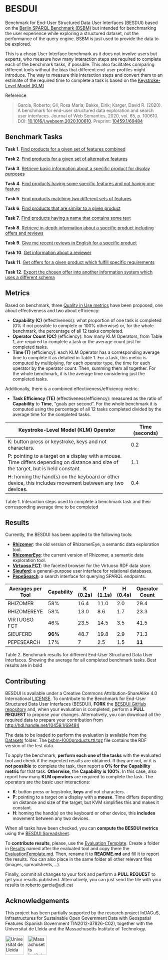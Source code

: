 # BESDUI

Benchmark for End-User Structured Data User Interfaces (BESDUI) based on the [Berlin SPARQL Benchmark (BSBM)](http://wifo5-03.informatik.uni-mannheim.de/bizer/berlinsparqlbenchmark/) but intended for benchmarking the user experience while exploring a structured dataset, not the performance of the query engine. BSBM is just used to provide the data to be explored.

This is a cheap User Interface benchmark as it does not involve users but experts, who measure how many interaction steps are required to complete each of the benchmark tasks, if possible. This also facilitates comparing different tools without the bias that different end-user profiles might introduce. The way to measure this interaction steps and convert them to an estimate of the required time to complete a task is based on the [Keystroke-Level Model (KLM)](https://en.wikipedia.org/wiki/Keystroke-level_model)

Reference

> García, Roberto; Gil, Rosa María; Bakke, Eirik; Karger, David R. (2020). A benchmark for end-user structured data exploration and search user interfaces. Journal of Web Semantics, 2020, vol. 65, p. 100610. DOI: [10.1016/j.websem.2020.100610](https://doi.org/10.1016/j.websem.2020.100610). Preprint: [10459.1/69484](http://hdl.handle.net/10459.1/69484)

## Benchmark Tasks

**Task 1**. [Find products for a given set of features combined](Benchmark/1.md)

**Task 2**. [Find products for a given set of alternative features](Benchmark/2.md)

**Task 3**. [Retrieve basic information about a specific product for display purposes](Benchmark/3.md)

**Task 4**. [Find products having some specific features and not having one feature](Benchmark/4.md)

**Task 5**. [Find products matching two different sets of features](Benchmark/5.md)

**Task 6**. [Find products that are similar to a given product](Benchmark/6.md)

**Task 7**. [Find products having a name that contains some text](Benchmark/7.md)

**Task 8**. [Retrieve in-depth information about a specific product including offers and reviews](Benchmark/8.md)

**Task 9**. [Give me recent reviews in English for a specific product](Benchmark/9.md)

**Task 10**. [Get information about a reviewer](Benchmark/10.md)

**Task 11**. [Get offers for a given product which fulfill specific requirements](Benchmark/11.md)

**Task 12**. [Export the chosen offer into another information system which uses a different schema](Benchmark/12.md)

## Metrics

Based on benchmark, three [Quality in Use metrics](http://www.jucs.org/jucs_19_8/using_SWET_QUM_to) have been proposed, one about effectiveness and two about efficiency:

* **Capability (C)** (effectiveness): what proportion of one task is completed (0% if not possible to complete or 100% otherwise) or, for the whole benchmark, the percentage of all 12 tasks completed.
* **Operator Count (OC)** (efficiency): how many KLM Operators, from Table 1, are required to complete a task or the average count just for completed tasks.
* **Time (T)** (efficiency): each KLM Operator has a corresponding average time to complete it as detailed in Table 1. For a task, this metric is computed by multiplying, for each operator type, the time for each operator by the operator count. Then, summing them all together. For the whole benchmark, it is the average time considering just the completed tasks.

Additionally, there is a combined effectiveness/efficiency metric:

* **Task Efficiency (TE)** (effectiveness/efficiency): measured as the ratio of **Capability** to **Time**, "goals per second". For the whole benchmark it is computed using the percentage of all 12 tasks completed divided by the average time for the completed tasks.

| Keystroke-Level Model (KLM) Operator                                                                                                | Time (seconds) |
|-------------------------------------------------------------------------------------------------------------------------------------|----------------|
| K: button press or keystroke, keys and not characters.                                                                              | 0.2            |
| P: pointing to a target on a display with a mouse. Time differs depending on distance and size of the target, but is held constant. | 1.1            |
| H: homing the hand(s) on the keyboard or other device, this includes movement between any two devices.                              | 0.4            |

Table 1. Interaction steps used to complete a benchmark task and their corresponding average time to be completed

## Results

Currently, the BESDUI has been applied to the following tools:

* **[Rhizomer](/Results/Rhizomer)**: the old version of RhizomerEye, a semantic data exploration tool.
* **[RhizomerEye](/Results/RhizomerEye)**: the current version of Rhizomer, a semantic data exploration tool.
* **[Virtuoso FCT](/Results/Virtuoso)**: the faceted browser for the Virtuoso RDF data store.
* **[Sieuferd](/Results/Sieuferd)**: a general-purpose user interface for relational databases.
* **[PepeSearch](/Results/PepeSearch)**: a search interface for querying SPARQL endpoints.

| Averages per Tool | Capability | K (0.2s) | P (1.1s) | H (0.4s) | Operator Count | Time    | Task Efficiency |
|-------------------|------------|----------|----------|----------|----------------|---------|-----------------|
| RHIZOMER          | 58%        | 16.4     | 11.0     | 2.0      | 29.4           | 16.2    | 2.2             |
| RHIZOMEREYE       | 58%        | 13.0     | 8.6      | 1.7      | 23.3           | 12.7    | **2.8**         |
| VIRTUOSO FCT      | 46%        | 23.5     | 14.5     | 3.5      | 41.5           | 22.1    | 1.2             |
| SIEUFERD          | **96%**    | 48.7     | 19.8     | 2.9      | 71.3           | 32.63   | 1.8             |
| PEPESEARCH        | 17%        | 7        | 2.5      | 1.5      | **11**         | **4.8** | 2.1             |

Table 2. Benchmark results for different End-User Structured Data User Interfaces. Showing the average for all completed benchmark tasks. Best results are in bold

## Contributing

BESDUI is available under a Creative Commons Attribution-ShareAlike 4.0 International [LICENSE](LICENSE). To contribute to the Benchmark for End-User Structured Data User Interfaces (BESDUI), **FORK** the [BESDUI GitHub repository](https://github.com/rhizomik/BESDUI) and, when your evaluation is completed, perform a **PULL REQUEST** to propose your changes. Alternatively, you can download all the required data to prepare your contribution from http://hdl.handle.net/10459.1/69484

The data to be loaded to perform the evaluation is available from the [Datasets](Datasets) folder. The [bsbm-1000products.ttl.tgz](Datasets/bsbm-1000products.ttl.tgz) file contains the RDF version of the test data.

To apply the benchmark, **perform each one of the tasks** with the evaluated tool and check if the expected results are obtained. If they are not, or it is **not possible** to complete the task, then report a **0% for the Capability metric** for that task. **Otherwise**, the **Capability is 100%**. In this case, also report how many **KLM operators** are required to complete the task. The operators are the basic user interactions:

* **K**: button press or keystroke, **keys** and not characters.
* **P**: pointing to a target on a display with a **mouse**. Time differs depending on distance and size of the target, but KVM simplifies this and makes it constant.
* **H**: homing the hand(s) on the keyboard or other device, this **includes** movement between any two devices.

When all tasks have been checked, you can **compute the BESDUI metrics** using the [BESDUI Spreadsheet](Results/BESDUI.xls).

To **contribute results**, please, use the [Evaluation Template](Results/EvaluationTemplate.md). Create a folder in [Results](Results) named after the evaluated tool and copy there the [EvaluationTemplate.md](Results/EvaluationTemplate.md). Then, rename it to **README.md** and fill it to report the results. You can also place in the same folder all other relevant files (images, spreadsheets,...). 

Finally, commit all changes to your fork and perform a **PULL REQUEST** to get your results published. Alternatively, you can just send the file with your results to roberto.garcia@udl.cat 

## Acknowledgements

This project has been partially supported by the research project InDAGuS, Infrastructures for Sustainable Open Government Data with Geospatial Features (Spanish Government TIN2012-37826-C02), together with the Universitat de Lleida and the Massachusetts Institute of Technology.

<img src="https://rhizomik.net/html/images/Logo_UdL.svg" height="60px" alt="Universitat de Lleida"/>&nbsp;&nbsp;&nbsp;<img src="https://hcie.csail.mit.edu/fabpub/logo/csail.svg" height="60px" alt="Massachusetts Institute of Technology - Computer Science and Artificial Intelligence Laboratory"/>
